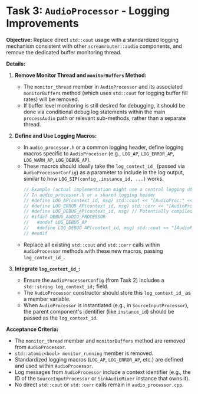 # Task 3: `AudioProcessor` - Logging Improvements

**Objective:**
Replace direct `std::cout` usage with a standardized logging mechanism consistent with other `screamrouter::audio` components, and remove the dedicated buffer monitoring thread.

**Details:**

1.  **Remove Monitor Thread and `monitorBuffers` Method:**
    *   The `monitor_thread` member in `AudioProcessor` and its associated `monitorBuffers` method (which uses `std::cout` for logging buffer fill rates) will be removed.
    *   If buffer level monitoring is still desired for debugging, it should be done via conditional debug log statements within the main `processAudio` path or relevant sub-methods, rather than a separate thread.

2.  **Define and Use Logging Macros:**
    *   In `audio_processor.h` or a common logging header, define logging macros specific to `AudioProcessor` (e.g., `LOG_AP`, `LOG_ERROR_AP`, `LOG_WARN_AP`, `LOG_DEBUG_AP`).
    *   These macros should ideally take the `log_context_id_` (passed via `AudioProcessorConfig`) as a parameter to include in the log output, similar to how `LOG_SIP(config_.instance_id, ...)` works.
        ```cpp
        // Example (actual implementation might use a central logging utility)
        // In audio_processor.h or a shared logging header
        // #define LOG_AP(context_id, msg) std::cout << "[AudioProc:" << context_id << "] " << msg << std::endl
        // #define LOG_ERROR_AP(context_id, msg) std::cerr << "[AudioProc Error:" << context_id << "] " << msg << std::endl
        // #define LOG_DEBUG_AP(context_id, msg) // Potentially compiled out in release builds
        // #ifdef DEBUG_AUDIO_PROCESSOR
        //   #undef LOG_DEBUG_AP
        //   #define LOG_DEBUG_AP(context_id, msg) std::cout << "[AudioProc Debug:" << context_id << "] " << msg << std::endl
        // #endif
        ```
    *   Replace all existing `std::cout` and `std::cerr` calls within `AudioProcessor` methods with these new macros, passing `log_context_id_`.

3.  **Integrate `log_context_id_`:**
    *   Ensure the `AudioProcessorConfig` (from Task 2) includes a `std::string log_context_id;` field.
    *   The `AudioProcessor` constructor should store this `log_context_id_` as a member variable.
    *   When `AudioProcessor` is instantiated (e.g., in `SourceInputProcessor`), the parent component's identifier (like `instance_id`) should be passed as the `log_context_id`.

**Acceptance Criteria:**

*   The `monitor_thread` member and `monitorBuffers` method are removed from `AudioProcessor`.
*   `std::atomic<bool> monitor_running` member is removed.
*   Standardized logging macros (`LOG_AP`, `LOG_ERROR_AP`, etc.) are defined and used within `AudioProcessor`.
*   Log messages from `AudioProcessor` include a context identifier (e.g., the ID of the `SourceInputProcessor` or `SinkAudioMixer` instance that owns it).
*   No direct `std::cout` or `std::cerr` calls remain in `audio_processor.cpp`.
